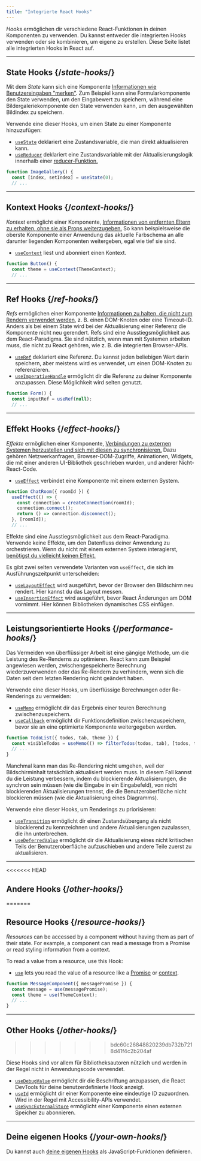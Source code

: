 ```yaml
---
title: "Integrierte React Hooks"
---
```


<Intro>

*Hooks* ermöglichen dir verschiedene React-Funktionen in deinen Komponenten zu verwenden. Du kannst entweder die integrierten Hooks verwenden oder sie kombinieren, um eigene zu erstellen. Diese Seite listet alle integrierten Hooks in React auf.

</Intro>

---

## State Hooks {/*state-hooks*/}

Mit dem *State* kann sich eine Komponente [Informationen wie Benutzereingaben "merken"](/learn/state-a-components-memory). Zum Beispiel kann eine Formularkomponente den State verwenden, um den Eingabewert zu speichern, während eine Bildergaleriekomponente den State verwenden kann, um den ausgewählten Bildindex zu speichern.

Verwende eine dieser Hooks, um einen State zu einer Komponente hinzuzufügen:

* [`useState`](/reference/react/useState) deklariert eine Zustandsvariable, die man direkt aktualisieren kann.
* [`useReducer`](/reference/react/useReducer) deklariert eine Zustandsvariable mit der Aktualisierungslogik innerhalb einer [reducer-Funktion.](/learn/extracting-state-logic-into-a-reducer)

```js
function ImageGallery() {
  const [index, setIndex] = useState(0);
  // ...
```

---

## Kontext Hooks {/*context-hooks*/}

*Kontext* ermöglicht einer Komponente, [Informationen von entfernten Eltern zu erhalten, ohne sie als Props weiterzugeben.](/learn/passing-props-to-a-component) So kann beispielsweise die oberste Komponente einer Anwendung das aktuelle Farbschema an alle darunter liegenden Komponenten weitergeben, egal wie tief sie sind.

* [`useContext`](/reference/react/useContext) liest und abonniert einen Kontext.

```js
function Button() {
  const theme = useContext(ThemeContext);
  // ...
```

---

## Ref Hooks {/*ref-hooks*/}

*Refs* ermöglichen einer Komponente [Informationen zu halten, die nicht zum Rendern verwendet werden,](/learn/referencing-values-with-refs) z. B. einen DOM-Knoten oder eine Timeout-ID. Anders als bei einem State wird bei der Aktualisierung einer Referenz die Komponente nicht neu gerendert. Refs sind eine Ausstiegsmöglichkeit aus dem React-Paradigma. Sie sind nützlich, wenn man mit Systemen arbeiten muss, die nicht zu React gehören, wie z. B. die integrierten Browser-APIs.

* [`useRef`](/reference/react/useRef) deklariert eine Referenz. Du kannst jeden beliebigen Wert darin speichern, aber meistens wird es verwendet, um einen DOM-Knoten zu referenzieren.
* [`useImperativeHandle`](/reference/react/useImperativeHandle) ermöglicht dir die Referenz zu deiner Komponente anzupassen. Diese Möglichkeit wird selten genutzt.

```js
function Form() {
  const inputRef = useRef(null);
  // ...
```

---

## Effekt Hooks {/*effect-hooks*/}

*Effekte* ermöglichen einer Komponente, [Verbindungen zu externen Systemen herzustellen und sich mit diesen zu synchronisieren.](/learn/synchronizing-with-effects) Dazu gehören Netzwerkanfragen, Browser-DOM-Zugriffe, Animationen, Widgets, die mit einer anderen UI-Bibliothek geschrieben wurden, und anderer Nicht-React-Code.

* [`useEffect`](/reference/react/useEffect) verbindet eine Komponente mit einem externen System.

```js
function ChatRoom({ roomId }) {
  useEffect(() => {
    const connection = createConnection(roomId);
    connection.connect();
    return () => connection.disconnect();
  }, [roomId]);
  // ...
```

Effekte sind eine Ausstiegsmöglichkeit aus dem React-Paradigma. Verwende keine Effekte, um den Datenfluss deiner Anwendung zu orchestrieren. Wenn du nicht mit einem externen System interagierst, [benötigst du vielleicht keinen Effekt.](/learn/you-might-not-need-an-effect)

Es gibt zwei selten verwendete Varianten von `useEffect`, die sich im Ausführungszeitpunkt unterscheiden:

* [`useLayoutEffect`](/reference/react/useLayoutEffect) wird ausgeführt, bevor der Browser den Bildschirm neu rendert. Hier kannst du das Layout messen.
* [`useInsertionEffect`](/reference/react/useInsertionEffect) wird ausgeführt, bevor React Änderungen am DOM vornimmt. Hier können Bibliotheken dynamisches CSS einfügen.

---

## Leistungsorientierte Hooks {/*performance-hooks*/}

Das Vermeiden von überflüssiger Arbeit ist eine gängige Methode, um die Leistung des Re-Renderns zu optimieren. React kann zum Beispiel angewiesen werden, zwischengespeicherte Berechnung wiederzuverwenden oder das Re-Rendern zu verhindern, wenn sich die Daten seit dem letzten Rendering nicht geändert haben.

Verwende eine dieser Hooks, um überflüssige Berechnungen oder Re-Renderings zu vermeiden:

- [`useMemo`](/reference/react/useMemo) ermöglicht dir das Ergebnis einer teuren Berechnung zwischenzuspeichern.
- [`useCallback`](/reference/react/useCallback) ermöglicht dir Funktionsdefinition zwischenzuspeichern, bevor sie an eine optimierte Komponente weitergegeben werden.

```js
function TodoList({ todos, tab, theme }) {
  const visibleTodos = useMemo(() => filterTodos(todos, tab), [todos, tab]);
  // ...
}
```

Manchmal kann man das Re-Rendering nicht umgehen, weil der Bildschirminhalt tatsächlich aktualisiert werden muss. In diesem Fall kannst du die Leistung verbessern, indem du blockierende Aktualisierungen, die synchron sein müssen (wie die Eingabe in ein Eingabefeld), von nicht blockierenden Aktualisierungen trennst, die die Benutzeroberfläche nicht blockieren müssen (wie die Aktualisierung eines Diagramms).

Verwende eine dieser Hooks, um Renderings zu priorisieren:

- [`useTransition`](/reference/react/useTransition) ermöglicht dir einen Zustandsübergang als nicht blockierend zu kennzeichnen und andere Aktualisierungen zuzulassen, die ihn unterbrechen.
- [`useDeferredValue`](/reference/react/useDeferredValue) ermöglicht dir die Aktualisierung eines nicht kritischen Teils der Benutzeroberfläche aufzuschieben und andere Teile zuerst zu aktualisieren.

---

<<<<<<< HEAD
## Andere Hooks {/*other-hooks*/}
=======
## Resource Hooks {/*resource-hooks*/}

*Resources* can be accessed by a component without having them as part of their state. For example, a component can read a message from a Promise or read styling information from a context.

To read a value from a resource, use this Hook:

- [`use`](/reference/react/use) lets you read the value of a resource like a [Promise](https://developer.mozilla.org/en-US/docs/Web/JavaScript/Reference/Global_Objects/Promise) or [context](/learn/passing-data-deeply-with-context).

```js
function MessageComponent({ messagePromise }) {
  const message = use(messagePromise);
  const theme = use(ThemeContext);
  // ...
}
```

---

## Other Hooks {/*other-hooks*/}
>>>>>>> bdc60c26848820239db732b7218d41f4c2b204af

Diese Hooks sind vor allem für Bibliotheksautoren nützlich und werden in der Regel nicht in Anwendungscode verwendet.

- [`useDebugValue`](/reference/react/useDebugValue) ermöglicht dir die Beschriftung anzupassen, die React DevTools für deine benutzerdefinierte Hook anzeigt.
- [`useId`](/reference/react/useId) ermöglicht dir einer Komponente eine eindeutige ID zuzuordnen. Wird in der Regel mit Accessibility-APIs verwendet.
- [`useSyncExternalStore`](/reference/react/useSyncExternalStore) ermöglicht einer Komponente einen externen Speicher zu abonnieren.

---

## Deine eigenen Hooks {/*your-own-hooks*/}

Du kannst auch [deine eigenen Hooks](/learn/reusing-logic-with-custom-hooks#extracting-your-own-custom-hook-from-a-component) als JavaScript-Funktionen definieren.
